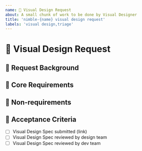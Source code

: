 ```yaml
---
name: 🎨 Visual Design Request
about: A small chunk of work to be done by Visual Designer
title: 'nimble-{name} visual design request'
labels: 'visual design,triage'
---
```


<!-- Ensure the title can be understood without the parent item's context, e.g. "nimble-datepicker Visual Design" rather than just "Visual Design" -->

# 🎨 Visual Design Request

## 📌 Request Background

<!-- A short description of the request and requester. E.g. Who is the client and how do they expect to use the component? -->
<!-- Link to Interaction Design spec -->

## 🎯 Core Requirements

<!-- Outline the essential requirements of the component visual design. What states, variations, or other constraints are required? E.g. For a date picker: -->
<!--
- Component needs block and outline appearances
- Component needs to fit in an editable table cell and in a details panel 
- Reuse the existing calendar icon
-->

## 🍆 Non-requirements

<!-- What ideas are out of scope for this component? E.g. For a date picker: -->
<!--
- Component does not need a ghost appearance
-->

## 🥅 Acceptance Criteria

- [ ] Visual Design Spec submitted (link)
- [ ] Visual Design Spec reviewed by design team
- [ ] Visual Design Spec reviewed by dev team
